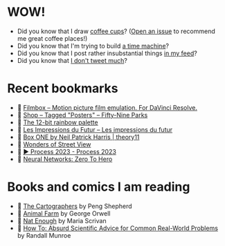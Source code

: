 # WOW!

- Did you know that I draw [coffee cups](https://papercups.mamuso.net/)? ([Open an issue](https://github.com/mamuso/papercups/issues) to recommend me great coffee places!)
- Did you know that I'm trying to build [a time machine](https://github.com/mamuso/fluxcapacitor)?
- Did you know that I post rather insubstantial things [in my feed](https://feed.mamuso.net/)?
- Did you know that [I don't tweet much](https://twitter.com/mamuso)?

# Recent bookmarks

- 👀 [Filmbox – Motion picture film emulation. For DaVinci Resolve.](https://videovillage.co/filmbox/)
- 👀 [Shop – Tagged "Posters" – Fifty-Nine Parks](https://59parks.net/collections/all/posters)
- 👀 [The 12-bit rainbow palette](https://iamkate.com/data/12-bit-rainbow/)
- 👀 [Les Impressions du Futur – Les impressions du futur](https://www.riadsattouf.com/en)
- 👀 [Box ONE by Neil Patrick Harris | theory11](https://store.theory11.com/products/boxone)
- 👀 [Wonders of Street View](https://neal.fun/wonders-of-street-view/)
- 👀 [▶ Process 2023 - Process 2023](https://www.figma.com/proto/fSeQqlIw4aZpGrTs9LjDIY/Process-2023?page-id=0%3A1&node-id=1%3A3&viewport=478%2C160%2C0.07&scaling=containn)
- 👀 [Neural Networks: Zero To Hero](https://karpathy.ai/zero-to-hero.html)


# Books and comics I am reading

- 📘 [The Cartographers](https://www.goodreads.com/book/show/56224531) by Peng Shepherd
- 📘 [Animal Farm](https://www.goodreads.com/book/show/8349198) by George Orwell
- 📘 [Nat Enough](https://www.goodreads.com/book/show/45714795) by Maria Scrivan
- 📘 [How To: Absurd Scientific Advice for Common Real-World Problems](https://www.goodreads.com/book/show/43851501) by Randall Munroe

